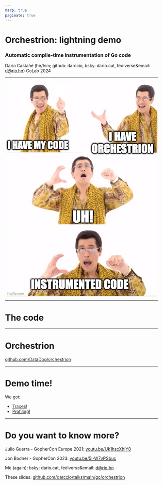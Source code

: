 ```yaml
---
marp: true
paginate: true
---
```


# Orchestrion: lightning demo

### Automatic compile-time instrumentation of Go code

Dario Castañé (he/him; github: darccio, bsky: dario.cat, fediverse&email: d@rio.hn)
GoLab 2024

<!--
DataDog: dd-trace-go maintainer

In the next minutes, we'll go from a basic chi server without any dd-trace-go code to the exactly chi server
without any dd-trace-go code BUT sending traces and profiles
to DataDog platfor.
-->

---

<style>
img[alt~="center"] {
  display: block;
  margin: 0 auto;
}
</style>

![center](./golab2024.jpeg)

---

# The code

---

# Orchestrion

[github.com/DataDog/orchestrion](github.com/DataDog/orchestrion)

<!--
cat go.mod
orchestrion pin
cat go.mod
-->

---

# Demo time!

We got:

- [Traces!](https://app.datadoghq.eu/apm/traces?query=%40_trace_root%3A1%20service%3Agolab2024&agg_m=count&agg_m_source=base&agg_t=count&cols=core_service%2Ccore_resource_name%2Clog_duration%2Clog_http.method%2Clog_http.status_code&fromUser=false&historicalData=false&messageDisplay=inline&query_translation_version=v0&serviceName=golab2024&sort=desc&spanType=trace-root&storage=hot&view=spans&paused=false)
- [Profiling!](https://app.datadoghq.eu/profiling/explorer?query=service%3Agolab2024%20host%3ACOMP-WDWT6G66NH&agg_m=count&agg_m_source=base&agg_t=count&fromUser=true&my_code=disabled&refresh_mode=paused&viz=flame_graph&live=true)

---

# Do you want to know more?

Julio Guerra - GopherCon Europe 2021: [youtu.be/Uk1hscXhlY0](https://youtu.be/Uk1hscXhlY0)

Jon Bodner - GopherCon 2023: [youtu.be/5l-W7vPSbuc](https://youtu.be/5l-W7vPSbuc)

Me (again): bsky: dario.cat, fediverse&email: d@rio.hn

These slides: [github.com/darccio/talks/main/go/orchestrion](https://github.com/darccio/talks/main/go/orchestrion)
